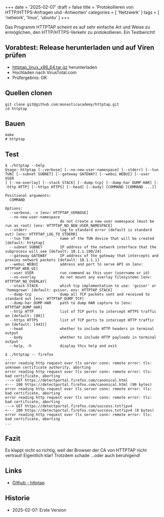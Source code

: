 +++
date = '2025-02-07'
draft = false
title = 'Protokollieren von HTTP/HTTPS-Anfragen und -Antworten'
categories = [ 'Netzwerk' ]
tags = [ 'network', 'linux', 'ubuntu' ]
+++

<!--
Protokollieren von HTTP/HTTPS-Anfragen und -Antworten
=====================================================
-->

Das Programm HTTPTAP scheint es auf sehr einfache Art
und Weise zu ermöglichen, den HTTP/HTTPS-Verkehr zu protokollieren.
Ein Testbericht!

<!--more-->

Vorabtest: Release herunterladen und auf Viren prüfen
-----------------------------------------------------

- [httptap_linux_x86_64.tar.gz](https://github.com/monasticacademy/httptap/releases/download/v0.0.8/httptap_linux_x86_64.tar.gz) herunterladen
- Hochladen nach VirusTotal.com
- Prüfergebnis: OK

Quellen clonen
--------------

```
git clone git@github.com:monasticacademy/httptap.git
cd httptap
```

Bauen
-----

```
make
# httptap
```

Test
----

```
$ ./httptap --help
Usage: httptap [--verbose] [--no-new-user-namespace] [--stderr] [--tun TUN] [--subnet SUBNET] [--gateway GATEWAY] [--webui WEBUI] [--user USER
] [--no-overlay] [--stack STACK] [--dump-tcp] [--dump-har DUMP-HAR] [--http HTTP] [--https HTTPS] [--head] [--body] [COMMAND [COMMAND ...]]

Positional arguments:
  COMMAND

Options:
  --verbose, -v [env: HTTPTAP_VERBOSE]
  --no-new-user-namespace
                         do not create a new user namespace (must be run as root) [env: HTTPTAP_NO_NEW_USER_NAMESPACE]
  --stderr               log to standard error (default is standard out) [env: HTTPTAP_LOG_TO_STDERR]
  --tun TUN              name of the TUN device that will be created [default: httptap]
  --subnet SUBNET        IP address of the network interface that the subprocess will see [default: 10.1.1.100/24]
  --gateway GATEWAY      IP address of the gateway that intercepts and proxies network packets [default: 10.1.1.1]
  --webui WEBUI          address and port to serve API on [env: HTTPTAP_WEB_UI]
  --user USER            run command as this user (username or id)
  --no-overlay           do not mount any overlay filesystems [env: HTTPTAP_NO_OVERLAY]
  --stack STACK          which tcp implementation to use: 'gvisor' or 'homegrown' [default: gvisor, env: HTTPTAP_STACK]
  --dump-tcp             dump all TCP packets sent and received to standard out [env: HTTPTAP_DUMP_TCP]
  --dump-har DUMP-HAR    path to dump HAR capture to [env: HTTPTAP_DUMP_HAR]
  --http HTTP            list of TCP ports to intercept HTTPS traffic on [default: [80]]
  --https HTTPS          list of TCP ports to intercept HTTP traffic on [default: [443]]
  --head                 whether to include HTTP headers in terminal output
  --body                 whether to include HTTP payloads in terminal output
  --help, -h             display this help and exit

$ ./httptap -- firefox
...
error reading http request over tls server conn: remote error: tls: unknown certificate authority, aborting
error reading http request over tls server conn: remote error: tls: bad certificate, aborting
---> GET https://detectportal.firefox.com/canonical.html
<--- 200 https://detectportal.firefox.com/canonical.html (90 bytes)
error reading http request over tls server conn: remote error: tls: bad certificate, aborting
error reading http request over tls server conn: remote error: tls: bad certificate, aborting
---> GET https://detectportal.firefox.com/success.txt?ipv4
<--- 200 https://detectportal.firefox.com/success.txt?ipv4 (8 bytes)
error reading http request over tls server conn: remote error: tls: bad certificate, aborting
...
```

Fazit
-----

Es klappt nicht so richtig, weil der Browser der CA von HTTPTAP
nicht vertraut! Eigentlich klar! Trotzdem schade ...oder auch beruhigend!

Links
-----

- [Github - httptap](https://github.com/monasticacademy/httptap)

Historie
--------

- 2025-02-07: Erste Version
